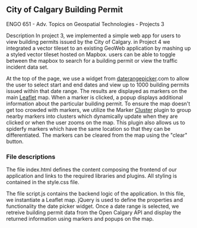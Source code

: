 ## City of Calgary Building Permit
ENGO 651 - Adv. Topics on Geospatial Technologies - Projects 3


Description
In project 3, we implemented a simple web app for users to view building permits issued by the City of Calgary.
in Project 4 we integrated a vector tileset to an existing GeoWeb application by mashing up a styled vector tileset hosted on Mapbox. users can be able to toggle between the mapbox to search for a building permit or view the traffic incident data set.

At the top of the page, we use a widget from [daterangepicker](https://www.daterangepicker.com/).com to allow the user to select start and end dates and view up to 1000 building permits issued within that date range. The results are displayed as markers on the main [Leaflet](https://leafletjs.com/) map. When a marker is clicked, a popup displays additional information about the particular building permit. To ensure the map doesn't get too crowded with markers, we utilize the Marker [Cluster](https://github.com/Leaflet/Leaflet.markercluster) plugin to group nearby markers into clusters which dynamically update when they are clicked or when the user zooms on the map. This plugin also allows us to spiderfy markers which have the same location so that they can be differentiated. The markers can be cleared from the map using the "clear" button.


### File descriptions

The file index.html defines the content composing the frontend of our application and links to the required libraries and plugins. All styling is contained in the style.css file.

The file script.js contains the backend logic of the application. In this file, we instantiate a Leaflet map. jQuery is used to define the properties and functionality the date picker widget. Once a date range is selected, we retreive building permit data from the Open Calgary API and display the returned information using markers and popups on the map.
